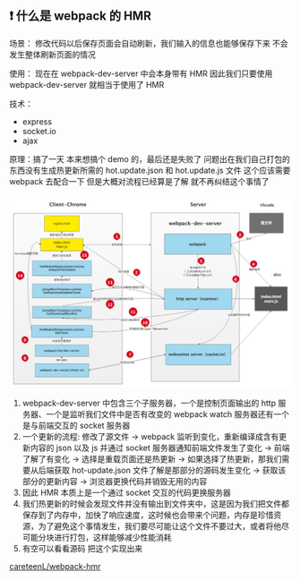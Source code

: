 ## ❗ 什么是 webpack 的 HMR

场景： 修改代码以后保存页面会自动刷新，我们输入的信息也能够保存下来 不会发生整体刷新页面的情况

使用： 现在在 webpack-dev-server 中会本身带有 HMR 因此我们只要使用 webpack-dev-server 就相当于使用了 HMR

技术：

- express
- socket.io
- ajax

原理：搞了一天 本来想搞个 demo 的，最后还是失败了 问题出在我们自己打包的东西没有生成热更新所需的 hot.update.json 和 hot.update.js 文件 这个应该需要 webpack 去配合一下 但是大概对流程已经算是了解 就不再纠结这个事情了

![2021-04-29%2059acab6017aa4df192ad0099258cba8b/1592483617-5d72057db4a8c.jpg](/images/1592483617-5d72057db4a8c.jpg)

1. webpack-dev-server 中包含三个子服务器，一个是控制页面输出的 http 服务器、一个是监听我们文件中是否有改变的 webpack watch 服务器还有一个是与前端交互的 socket 服务器
2. 一个更新的流程: 修改了源文件 → webpack 监听到变化，重新编译成含有更新内容的 json 以及 js 并通过 socket 服务器通知前端文件发生了变化 → 前端了解了有变化 → 选择是重载页面还是热更新 → 如果选择了热更新，那我们需要从后端获取 hot-update.json 文件了解是那部分的源码发生变化 → 获取该部分的更新内容 → 浏览器更换代码并销毁无用的内容
3. 因此 HMR 本质上是一个通过 socket 交互的代码更换服务器
4. 我们热更新的时候会发现文件并没有输出到文件夹中，这是因为我们把文件都保存到了内存中，加快了响应速度，这时候也会带来个问题，内存是珍惜资源，为了避免这个事情发生，我们要尽可能让这个文件不要过大，或者将他尽可能分块进行打包，这样能够减少性能消耗
5. 有空可以看看源码 把这个实现出来

[careteenL/webpack-hmr](https://github.com/careteenL/webpack-hmr/)
